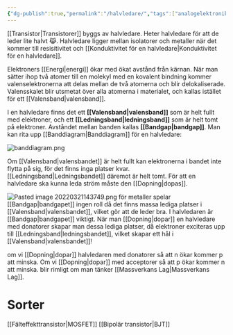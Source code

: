```yaml
---
{"dg-publish":true,"permalink":"/halvledare/","tags":["analogelektronik","komponentfysik"]}
---
```



[[Transistor\|Transistorer]] byggs av halvledare. Heter halvledare för att de leder lite halvt 😹. Halvledare ligger mellan isolatorer och metaller när det kommer till resisitivitet och [[Konduktivitet för en halvledare\|Konduktivitet för en halvledare]].

Elektroners [[Energi\|energi]] ökar med ökat avstånd från kärnan. När man sätter ihop två atomer till en molekyl med en kovalent bindning kommer valenselektronerna att delas mellan de två atomerna och blir delokaliserade. Valensskalet blir utsmetat över alla atomerna i materialet,  och kallas istället för ett [[Valensband\|valensband]].

I en halvledare finns det ett **[[Valensband\|valensband]]** som är helt fullt med elektroner, och ett **[[Ledningsband\|ledningsband]]** som är helt tomt på elektroner. Avståndet mellan banden kallas **[[Bandgap\|bandgap]]**. Man kan rita upp [[Banddiagram\|Banddiagram]] för en halvledare:

![banddiagram.png](/img/user/images/banddiagram.png)

Om [[Valensband\|valensbandet]] är helt fullt kan elektronerna i bandet inte flytta på sig, för det finns inga platser kvar. [[Ledningsband\|Ledningsbandet]] däremot är helt tomt. För att en halvledare ska kunna leda ström måste den [[Dopning\|dopas]]. 


![Pasted image 20220321143749.png](/img/user/images/Pasted%20image%2020220321143749.png)
för metaller spelar [[Bandgap\|bandgapet]] ingen roll då det finns massa lediga platser i [[Valensband\|valensbandet]], vilket gör att de leder bra. I halvledaren är [[Bandgap\|bandgapet]] viktigt. När man [[Dopning\|dopar]] en halvledare med donatorer skapar man dessa lediga platser, då elektroner exciteras upp till [[Ledningsband\|ledningsbandet]], vilket skapar ett hål i [[Valensband\|valensbandet]]!

om vi [[Dopning\|dopar]] halvledaren med donatorer så att n ökar kommer p att minska. 
Om vi [[Dopning\|dopar]] med acceptorer så att p ökar kommer n att minska.
blir rimligt om man tänker [[Massverkans Lag\|Massverkans Lag]].


# Sorter
[[Fälteffekttransistor\|MOSFET]] 
[[Bipolär transistor\|BJT]]


